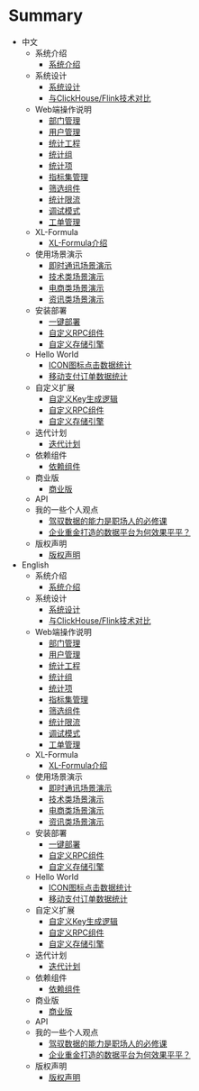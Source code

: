 # Summary
*  中文
   *  系统介绍
       * [系统介绍](项目介绍/系统介绍.md)
   *  系统设计
       * [系统设计](architecture/01.md)
       * [与ClickHouse/Flink技术对比](architecture/02.md)
   *  Web端操作说明
       * [部门管理](Web端操作说明/部门管理.md)
       * [用户管理](Web端操作说明/用户管理.md)
       * [统计工程](Web端操作说明/统计工程.md)
       * [统计组](Web端操作说明/统计组管理.md)
       * [统计项](Web端操作说明/统计项管理.md)
       * [指标集管理](Web端操作说明/指标集管理.md)    
       * [筛选组件](Web端操作说明/筛选组件.md)
       * [统计限流](Web端操作说明/统计限流.md)
       * [调试模式](Web端操作说明/调试模式.md)
       * [工单管理](Web端操作说明/工单管理.md)
   *  XL-Formula
       * [XL-Formula介绍](XL-Formula/01.md)
   *  使用场景演示
       * [即时通讯场景演示](scene/01.md)
       * [技术类场景演示](scene/02.md)
       * [电商类场景演示](scene/03.md)
       * [资讯类场景演示](scene/04.md)
   *  安装部署
       * [一键部署](deploy/01.md)
       * [自定义RPC组件](deploy/02.md)
       * [自定义存储引擎](deploy/03.md)
   *  Hello World
       * [ICON图标点击数据统计](HelloWorld/01.md)
       * [移动支付订单数据统计](HelloWorld/02.md)
   *  自定义扩展
       * [自定义Key生成逻辑](extend/01.md)
       * [自定义RPC组件](extend/02.md)
       * [自定义存储引擎](extend/03.md)
   *  迭代计划
       * [迭代计划](迭代计划/迭代计划.md)  
   *  依赖组件
       * [依赖组件](依赖组件/依赖组件.md)
   *  商业版
      * [商业版](商业版/商业版.md)
   *  API 
   *  我的一些个人观点
      * [驾驭数据的能力是职场人的必修课](opinion/01.md)   
      * [企业重金打造的数据平台为何效果平平？](opinion/02.md)
   *  版权声明
       * [版权声明](copyright/01.md)
*  English
   *  系统介绍
      * [系统介绍](项目介绍/系统介绍.md)
   *  系统设计
      * [系统设计](architecture/01.md)
      * [与ClickHouse/Flink技术对比](architecture/02.md)
   *  Web端操作说明
      * [部门管理](Web端操作说明/部门管理.md)
      * [用户管理](Web端操作说明/用户管理.md)
      * [统计工程](Web端操作说明/统计工程.md)
      * [统计组](Web端操作说明/统计组管理.md)
      * [统计项](Web端操作说明/统计项管理.md)
      * [指标集管理](Web端操作说明/指标集管理.md)
      * [筛选组件](Web端操作说明/筛选组件.md)
      * [统计限流](Web端操作说明/统计限流.md)
      * [调试模式](Web端操作说明/调试模式.md)
      * [工单管理](Web端操作说明/工单管理.md)
   *  XL-Formula
      * [XL-Formula介绍](XL-Formula/01.md)
   *  使用场景演示
      * [即时通讯场景演示](scene/01.md)
      * [技术类场景演示](scene/02.md)
      * [电商类场景演示](scene/03.md)
      * [资讯类场景演示](scene/04.md)
   *  安装部署
      * [一键部署](deploy/01.md)
      * [自定义RPC组件](deploy/02.md)
      * [自定义存储引擎](deploy/03.md)
   *  Hello World
      * [ICON图标点击数据统计](HelloWorld/01.md)
      * [移动支付订单数据统计](HelloWorld/02.md)
   *  自定义扩展
      * [自定义Key生成逻辑](extend/01.md)
      * [自定义RPC组件](extend/02.md)
      * [自定义存储引擎](extend/03.md)
   *  迭代计划
      * [迭代计划](迭代计划/迭代计划.md)
   *  依赖组件
      * [依赖组件](依赖组件/依赖组件.md)
   *  商业版
      * [商业版](商业版/商业版.md)
   *  API
   *  我的一些个人观点
      * [驾驭数据的能力是职场人的必修课](opinion/01.md)
      * [企业重金打造的数据平台为何效果平平？](opinion/02.md)
   *  版权声明
      * [版权声明](copyright/01.md)   